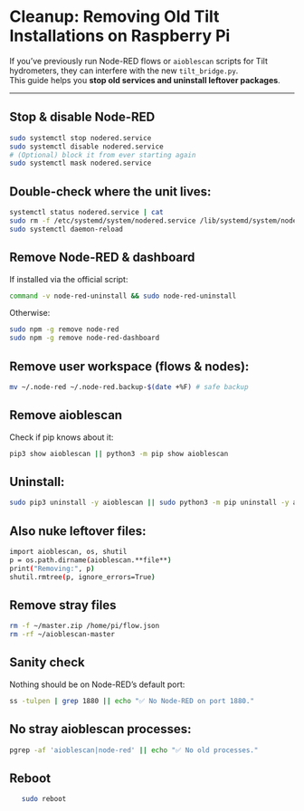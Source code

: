 # Cleanup: Removing Old Tilt Installations on Raspberry Pi

If you’ve previously run Node-RED flows or `aioblescan` scripts for Tilt hydrometers, they can interfere with the new `tilt_bridge.py`.  
This guide helps you **stop old services and uninstall leftover packages**.

---

## Stop & disable Node-RED

```bash
sudo systemctl stop nodered.service
sudo systemctl disable nodered.service
# (Optional) block it from ever starting again
sudo systemctl mask nodered.service

```

## Double-check where the unit lives:

```bash
systemctl status nodered.service | cat
sudo rm -f /etc/systemd/system/nodered.service /lib/systemd/system/nodered.service
sudo systemctl daemon-reload
```

## Remove Node-RED & dashboard

If installed via the official script:

```bash
command -v node-red-uninstall && sudo node-red-uninstall
```

Otherwise:

```bash
sudo npm -g remove node-red
sudo npm -g remove node-red-dashboard
```

## Remove user workspace (flows & nodes):

```bash
mv ~/.node-red ~/.node-red.backup-$(date +%F) # safe backup
```

## Remove aioblescan

Check if pip knows about it:

```bash
pip3 show aioblescan || python3 -m pip show aioblescan
```

## Uninstall:

```bash
sudo pip3 uninstall -y aioblescan || sudo python3 -m pip uninstall -y aioblescan
```

## Also nuke leftover files:

```bash
import aioblescan, os, shutil
p = os.path.dirname(aioblescan.**file**)
print("Removing:", p)
shutil.rmtree(p, ignore_errors=True)
```

## Remove stray files

```bash
rm -f ~/master.zip /home/pi/flow.json
rm -rf ~/aioblescan-master
```

## Sanity check

Nothing should be on Node-RED’s default port:

```bash
ss -tulpen | grep 1880 || echo "✅ No Node-RED on port 1880."
```

## No stray aioblescan processes:

```bash
pgrep -af 'aioblescan|node-red' || echo "✅ No old processes."
```

## Reboot

```bash
   sudo reboot
```
